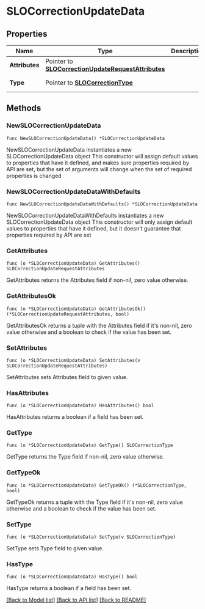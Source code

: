 # SLOCorrectionUpdateData

## Properties

Name | Type | Description | Notes
---- | ---- | ----------- | ------
**Attributes** | Pointer to [**SLOCorrectionUpdateRequestAttributes**](SLOCorrectionUpdateRequestAttributes.md) |  | [optional] 
**Type** | Pointer to [**SLOCorrectionType**](SLOCorrectionType.md) |  | [optional] [default to SLOCORRECTIONTYPE_CORRECTION]

## Methods

### NewSLOCorrectionUpdateData

`func NewSLOCorrectionUpdateData() *SLOCorrectionUpdateData`

NewSLOCorrectionUpdateData instantiates a new SLOCorrectionUpdateData object
This constructor will assign default values to properties that have it defined,
and makes sure properties required by API are set, but the set of arguments
will change when the set of required properties is changed

### NewSLOCorrectionUpdateDataWithDefaults

`func NewSLOCorrectionUpdateDataWithDefaults() *SLOCorrectionUpdateData`

NewSLOCorrectionUpdateDataWithDefaults instantiates a new SLOCorrectionUpdateData object
This constructor will only assign default values to properties that have it defined,
but it doesn't guarantee that properties required by API are set

### GetAttributes

`func (o *SLOCorrectionUpdateData) GetAttributes() SLOCorrectionUpdateRequestAttributes`

GetAttributes returns the Attributes field if non-nil, zero value otherwise.

### GetAttributesOk

`func (o *SLOCorrectionUpdateData) GetAttributesOk() (*SLOCorrectionUpdateRequestAttributes, bool)`

GetAttributesOk returns a tuple with the Attributes field if it's non-nil, zero value otherwise
and a boolean to check if the value has been set.

### SetAttributes

`func (o *SLOCorrectionUpdateData) SetAttributes(v SLOCorrectionUpdateRequestAttributes)`

SetAttributes sets Attributes field to given value.

### HasAttributes

`func (o *SLOCorrectionUpdateData) HasAttributes() bool`

HasAttributes returns a boolean if a field has been set.

### GetType

`func (o *SLOCorrectionUpdateData) GetType() SLOCorrectionType`

GetType returns the Type field if non-nil, zero value otherwise.

### GetTypeOk

`func (o *SLOCorrectionUpdateData) GetTypeOk() (*SLOCorrectionType, bool)`

GetTypeOk returns a tuple with the Type field if it's non-nil, zero value otherwise
and a boolean to check if the value has been set.

### SetType

`func (o *SLOCorrectionUpdateData) SetType(v SLOCorrectionType)`

SetType sets Type field to given value.

### HasType

`func (o *SLOCorrectionUpdateData) HasType() bool`

HasType returns a boolean if a field has been set.


[[Back to Model list]](../README.md#documentation-for-models) [[Back to API list]](../README.md#documentation-for-api-endpoints) [[Back to README]](../README.md)


